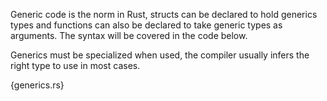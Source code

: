 Generic code is the norm in Rust, structs can be declared to hold generics
types and functions can also be declared to take generic types as arguments.
The syntax will be covered in the code below.

Generics must be specialized when used, the compiler usually infers
the right type to use in most cases.

{generics.rs}
